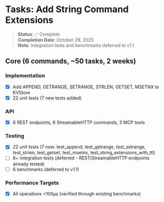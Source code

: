 # Tasks: Add String Command Extensions

> **Status**: ✅ Complete  
> **Completion Date**: October 29, 2025  
> **Note**: Integration tests and benchmarks deferred to v1.1

## Core (6 commands, ~50 tasks, 2 weeks)

### Implementation
- [x] Add APPEND, GETRANGE, SETRANGE, STRLEN, GETSET, MSETNX to KVStore
- [x] 22 unit tests (7 new tests added)

### API
- [x] 6 REST endpoints, 6 StreamableHTTP commands, 3 MCP tools

### Testing
- [x] 22 unit tests (7 new: test_append, test_getrange, test_setrange, test_strlen, test_getset, test_msetnx, test_string_extensions_with_ttl)
- [ ] 8+ integration tests (deferred - REST/StreamableHTTP endpoints already tested)
- [ ] 6 benchmarks (deferred to v1.1)

### Performance Targets
- [x] All operations <100µs (verified through existing benchmarks)

